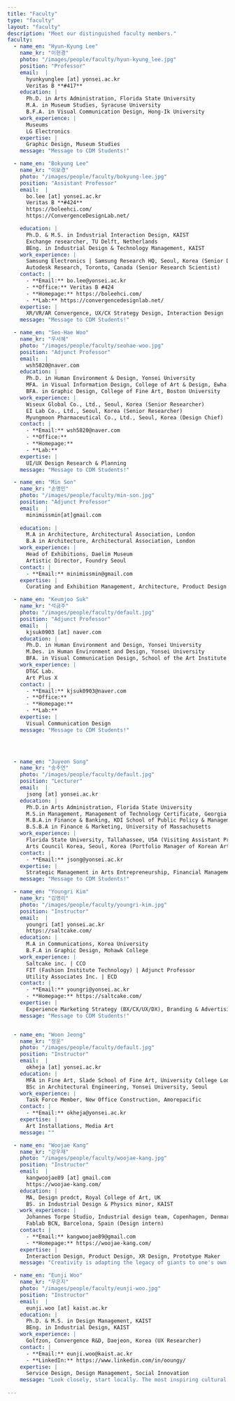 ```yaml
---
title: "Faculty"
type: "faculty"
layout: "faculty"
description: "Meet our distinguished faculty members."
faculty:
  - name_en: "Hyun-Kyung Lee"
    name_kr: "이현경"
    photo: "/images/people/faculty/hyun-kyung_lee.jpg"
    position: "Professor"
    email:  |
      hyunkyunglee [at] yonsei.ac.kr  
      Veritas B **#417**
    education: |
      Ph.D. in Arts Administration, Florida State University  
      M.A. in Museum Studies, Syracuse University  
      B.F.A. in Visual Communication Design, Hong-Ik University
    work_experience: |
      Museums  
      LG Electronics 
    expertise: |
      Graphic Design, Museum Studies
    message: "Message to CDM Students!"

  - name_en: "Bokyung Lee"
    name_kr: "이보경"
    photo: "/images/people/faculty/bokyung-lee.jpg"
    position: "Assistant Professor"
    email:  |
      bo.lee [at] yonsei.ac.kr  
      Veritas B **#424**  
      https://boleehci.com/  
      https://ConvergenceDesignLab.net/

    education: |
      Ph.D. & M.S. in Industrial Interaction Design, KAIST  
      Exchange researcher, TU Delft, Netherlands  
      BEng. in Industrial Design & Technology Management, KAIST  
    work_experience: |
      Samsung Electronics | Samsung Research HQ, Seoul, Korea (Senior Designer)  
      Autodesk Research, Toronto, Canada (Senior Research Scientist) 
    contact: |
      - **Email:** bo.lee@yonsei.ac.kr
      - **Office:** Veritas B #424  
      - **Homepage:** https://boleehci.com/
      - **Lab:** https://convergencedesignlab.net/
    expertise: |
      XR/VR/AR Convergence, UX/CX Strategy Design, Interaction Design
    message: "Message to CDM Students!"

  - name_en: "Seo-Hae Woo"
    name_kr: "우서혜"
    photo: "/images/people/faculty/seohae-woo.jpg"
    position: "Adjunct Professor"
    email:  |
      wsh5820@naver.com  
    education: |
      Ph.D. in Human Environment & Design, Yonsei University
      MFA. in Visual Information Design, College of Art & Design, Ewha Womans University
      BFA. in Graphic Design, College of Fine Art, Boston University 
    work_experience: |
      Wiseux Global Co., Ltd., Seoul, Korea (Senior Researcher)  
      EI Lab Co., Ltd., Seoul, Korea (Senior Researcher) 
      Myungmoon Pharmaceutical Co., Ltd., Seoul, Korea (Design Chief)
    contact: |
      - **Email:** wsh5820@naver.com
      - **Office:** 
      - **Homepage:** 
      - **Lab:** 
    expertise: |
      UI/UX Design Research & Planning
    message: "Message to CDM Students!"

  - name_en: "Min Son"
    name_kr: "손명민"
    photo: "/images/people/faculty/min-son.jpg"
    position: "Adjunct Professor"
    email:  |
      minimissmin[at]gmail.com  
    
    education: |
      M.A in Architecture, Architectural Association, London  
      B.A in Architecture, Architectural Association, London
    work_experience: |
      Head of Exhibitions, Daelim Museum
      Artistic Director, Foundry Seoul 
    contact: |
      - **Email:** minimissmin@gmail.com
    expertise: |
      Curating and Exhibition Management, Architecture, Product Design

  - name_en: "Keumjoo Suk"
    name_kr: "석금주"
    photo: "/images/people/faculty/default.jpg"
    position: "Adjunct Professor"
    email:  |
      kjsuk0903 [at] naver.com  
    education: |
      Ph.D. in Human Environment and Design, Yonsei University  
      M.Des. in Human Environment and Design, Yonsei University
      BFA. in Visual Communication Design, School of the Art Institute of Chicago  
    work_experience: |
      DT&C Lab.  
      Art Plus X 
    contact: |
      - **Email:** kjsuk0903@naver.com
      - **Office:**  
      - **Homepage:**
      - **Lab:**
    expertise: |
      Visual Communication Design
    message: "Message to CDM Students!"



  
  - name_en: "Juyeon Song"
    name_kr: "송주연"
    photo: "/images/people/faculty/default.jpg"
    position: "Lecturer"
    email:  |
      jsong [at] yonsei.ac.kr  
    education: |
      Ph.D.in Arts Administration, Florida State University  
      M.S.in Management, Management of Technology Certificate, Georgia Institute of Technology
      M.B.A.in Finance & Banking, KDI School of Public Policy & Management
      B.S.B.A in Finance & Marketing, University of Massachusetts  
    work_experience: |
      Florida State University, Tallahassee, USA (Visiting Assistant Professor)  
      Arts Council Korea, Seoul, Korea (Portfolio Manager of Korean Arts & Culture Promotion Endowment) 
    contact: |
      - **Email:** jsong@yonsei.ac.kr
    expertise: |
      Strategic Management in Arts Entrepreneurship, Financial Management in Nonprofit Arts Organizations
    message: "Message to CDM Students!"

  - name_en: "Youngri Kim"
    name_kr: "김영리"
    photo: "/images/people/faculty/youngri-kim.jpg"
    position: "Instructor"
    email:  |
      youngri [at] yonsei.ac.kr  
      https://saltcake.com/  
    education: |
      M.A in Communications, Korea University 
      B.F.A in Graphic Design, Mohawk College 
    work_experience: |
      Saltcake inc. | CCO
      FIT (Fashion Institute Technology) | Adjunct Professor
      Utility Associates Inc. | ECD
    contact: |
      - **Email:** youngri@yonsei.ac.kr
      - **Homepage:** https://saltcake.com/  
    expertise: |
      Experience Marketing Strategy (BX/CX/UX/DX), Branding & Advertising, Design System and Management
    message: "Message to CDM Students!"


  - name_en: "Woon Jeong"
    name_kr: "정운"
    photo: "/images/people/faculty/default.jpg"
    position: "Instructor"
    email:  |
      okheja [at] yonsei.ac.kr  
    education: |
      MFA in Fine Art, Slade School of Fine Art, University College London, UK 
      BSc in Architectural Engineering, Yonsei University, Seoul 
    work_experience: |
      Task Force Member, New Office Construction, Amorepacific
    contact: |
      - **Email:** okheja@yonsei.ac.kr
    expertise: |
      Art Installations, Media Art 
    message: ""

  - name_en: "Woojae Kang"
    name_kr: "강우재"
    photo: "/images/people/faculty/woojae-kang.jpg"
    position: "Instructor"
    email:  |
      kangwoojae89 [at] gmail.com  
      https://woojae-kang.com/  
    education: |
      MA, Design prodct, Royal College of Art, UK    
      BS. in Industrial Design & Physics minor, KAIST  
    work_experience: |
      Johannes Torpe Studio, Industrial design team, Copenhagen, Denmark (Designer)   
      Fablab BCN, Barcelona, Spain (Design intern) 
    contact: |
      - **Email:** kangwoojae89@gmail.com 
      - **Homepage:** https://woojae-kang.com/
    expertise: |
      Interaction Design, Product Design, XR Design, Prototype Maker
    message: "Creativity is adapting the legacy of giants to one's own context."

  - name_en: "Eunji Woo"
    name_kr: "우은지"
    photo: "/images/people/faculty/eunji-woo.jpg"
    position: "Instructor"
    email:  |
      eunji.woo [at] kaist.ac.kr  
    education: |
      Ph.D. & M.S. in Design Management, KAIST  
      BEng. in Industrial Design, KAIST  
    work_experience: |
      Golfzon, Convergence R&D, Daejeon, Korea (UX Researcher)  
    contact: |
      - **Email:** eunji.woo@kaist.ac.kr
      - **LinkedIn:** https://www.linkedin.com/in/ooungy/  
    expertise: |
      Service Design, Design Management, Social Innovation 
    message: "Look closely, start locally. The most inspiring cultural innovations often begin right where you are."
  
---
```

